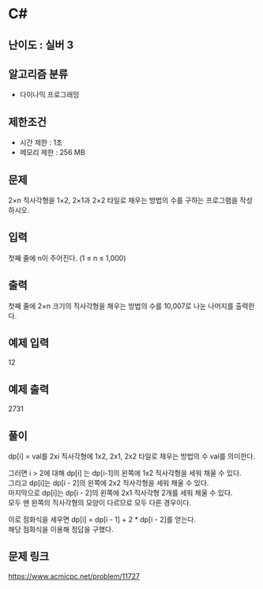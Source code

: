 # C#

## 난이도 : 실버 3

## 알고리즘 분류
  - 다이나믹 프로그래밍

## 제한조건
  - 시간 제한 : 1초
  - 메모리 제한 : 256 MB

## 문제
2×n 직사각형을 1×2, 2×1과 2×2 타일로 채우는 방법의 수를 구하는 프로그램을 작성하시오.<br/>


## 입력
첫째 줄에 n이 주어진다. (1 ≤ n ≤ 1,000)<br/>


## 출력
첫째 줄에 2×n 크기의 직사각형을 채우는 방법의 수를 10,007로 나눈 나머지를 출력한다.<br/>


## 예제 입력
12<br/>


## 예제 출력
2731<br/>


## 풀이
dp[i] = val를 2xi 직사각형에 1x2, 2x1, 2x2 타일로 채우는 방법의 수 val를 의미한다.<br/>


그러면 i > 2에 대해 dp[i] 는 dp[i-1]의 왼쪽에 1x2 직사각형을 세워 채울 수 있다.<br/>
그리고 dp[i]는 dp[i - 2]의 왼쪽에 2x2 직사각형을 세워 채울 수 있다.<br/>
마지막으로 dp[i]는 dp[i - 2]의 왼쪽에 2x1 직사각형 2개를 세워 채울 수 있다.<br/>
모두 맨 왼쪽의 직사각형의 모양이 다르므로 모두 다른 경우이다.<br/>


이로 점화식을 세우면 dp[i] = dp[i - 1] + 2 * dp[i - 2]를 얻는다.<br/>
해당 점화식을 이용해 정답을 구했다.<br/>


## 문제 링크
https://www.acmicpc.net/problem/11727
